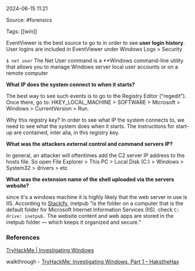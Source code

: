 
2024-06-15 11:21

Source: #forensics 

Tags: [[win]]

EventViewer is the best source to go to in order to see **user login history**. User logins are included in EventViewer under Windows Logs > Security

`$ net user` The Net User command is a **Windows command-line utility that allows you to manage Windows server local user accounts or on a remote computer

**What IP does the system connect to when it starts?**

The best way to see such events is to go to the Registry Editor (“regedit”). Once there, go to: HKEY_LOCAL_MACHINE > SOFTWARE > Microsoft > Windows > CurrentVersion > Run.

Why this registry key? In order to see what IP the system connects to, we need to see what the system does when it starts. The instructions for start-up are contained, inter alia, in this registry key.

**What was the attackers external control and command servers IP?**

In general, an attacker will oftentimes add the C2 server IP address to the hosts file. So open File Explorer > This PC > Local Disk (C:) > Windows > System32 > drivers > etc

**What was the extension name of the shell uploaded via the servers website?**

since it's a windows machine it is highly likely that the web server in use is IIS. According to [Stackify](https://stackify.com/what-is-inetpub/), inetpub “is the folder on a computer that is the default folder for Microsoft Internet Information Services (IIS). check `C: drive: inetpub.` The website content and web apps are stored in the inetpub folder — which keeps it organized and secure.”






### References
[TryHackMe | Investigating Windows](https://tryhackme.com/r/room/investigatingwindows)

walkthrough - 
[TryHackMe: Investigating Windows, Part 1 – HakstheHax](https://haksthehax.com/2021/05/25/tryhackme-investigating-windows-part-1/)